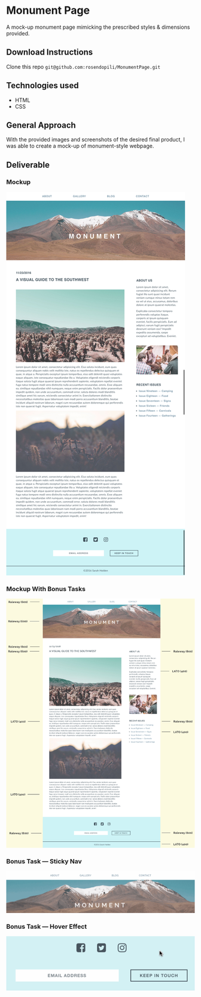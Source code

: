# Monument Page

A mock-up monument page mimicking the prescribed styles & dimensions provided.  

## Download Instructions

Clone this repo `git@github.com:rosendopili/MonumentPage.git`

## Technologies used

* HTML 
* CSS 

## General Approach

With the provided images and screenshots of the desired final product, I was able to create a mock-up of monument-style webpage.  


## Deliverable

### Mockup
![](screenshots/blog_pt_2.png)

### Mockup With Bonus Tasks
![](screenshots/blog_pt_2_challenge.png)

### Bonus Task — Sticky Nav
![](screenshots/sticky-nav.gif)

### Bonus Task — Hover Effect
![](screenshots/hover-effect.gif)
